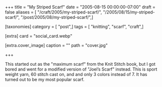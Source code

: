 +++
title = "My Striped Scarf"
date = "2005-08-15 00:00:00-07:00"
draft = false
aliases = [ "/craft/2005/my-striped-scarf/", "/2005/08/15/my-striped-scarf/", "/post/2005/08/my-striped-scarf/",]

[taxonomies]
category = [ "post",]
tags = [ "knitting", "scarf", "craft",]

[extra]
card = "social_card.webp"

[extra.cover_image]
caption = ""
path = "cover.jpg"

+++

This started out as the "maximum scarf" from the Knit Stitch book, but I got
bored and went for a modified version of "Joel’s Scarf" instead. This is sport
weight yarn, 60 stitch cast on, and and only 3 colors instead of 7. It has
turned out to be my most popular scarf.